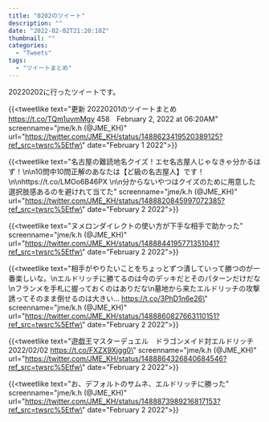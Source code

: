 ```yaml
---
title: "0202のツイート"
description: ""
date: "2022-02-02T21:20:10Z"
thumbnail: ""
categories:
  - "Tweets"
tags:
  - "ツイートまとめ"
---
```

20220202に行ったツイートです。
<!--more-->
{{<tweetlike text=\"更新 20220201のツイートまとめ https://t.co/TQm1uvmMgy 458　February 2, 2022 at 06:20AM\" screenname=\"jme/k.h (@JME_KH)\" url=\"https://twitter.com/JME_KH/status/1488623419520389125?ref_src=twsrc%5Etfw\" date=\"February 1 2022\">}}

{{<tweetlike text=\"名古屋の難読地名クイズ！エセ名古屋人じゃなきゃ分かるはず！\n\n10問中10問正解のあなたは【ど級の名古屋人】です！\n\nhttps://t.co/LMOo6B46PX \n\n分からないやつはクイズのために用意した選択肢感あるのを避けれて当てた\" screenname=\"jme/k.h (@JME_KH)\" url=\"https://twitter.com/JME_KH/status/1488820845997072385?ref_src=twsrc%5Etfw\" date=\"February 2 2022\">}}

{{<tweetlike text=\"ヌメロンダイレクトの使い方が下手な相手で助かった\" screenname=\"jme/k.h (@JME_KH)\" url=\"https://twitter.com/JME_KH/status/1488844195771351041?ref_src=twsrc%5Etfw\" date=\"February 2 2022\">}}

{{<tweetlike text=\"相手がやりたいことをちょっとずつ潰していって勝つのが一番楽しいな。\nエルドリッチに勝てるのは今のデッキだとそのパターンだけだな\nフランメを手札に握っておくのはありだな\n墓地から来たエルドリッチの攻撃誘ってそのまま倒せるのは大きい… https://t.co/3PhD1n6e26\" screenname=\"jme/k.h (@JME_KH)\" url=\"https://twitter.com/JME_KH/status/1488860827663110151?ref_src=twsrc%5Etfw\" date=\"February 2 2022\">}}

{{<tweetlike text=\"遊戯王マスターデュエル　ドラゴンメイド対エルドリッチ　2022/02/02 https://t.co/FXZX9Xjgg0\" screenname=\"jme/k.h (@JME_KH)\" url=\"https://twitter.com/JME_KH/status/1488864326840684546?ref_src=twsrc%5Etfw\" date=\"February 2 2022\">}}

{{<tweetlike text=\"お、デフォルトのサムネ、エルドリッチに勝った\" screenname=\"jme/k.h (@JME_KH)\" url=\"https://twitter.com/JME_KH/status/1488873989216817153?ref_src=twsrc%5Etfw\" date=\"February 2 2022\">}}


